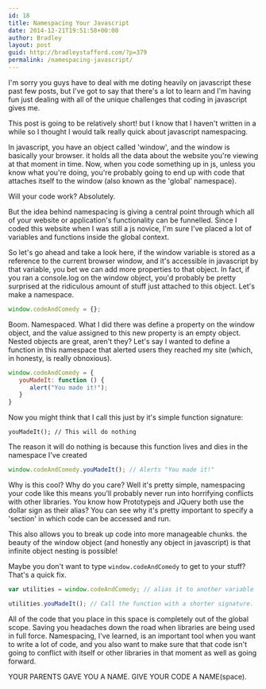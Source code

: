 ```yaml
---
id: 18
title: Namespacing Your Javascript
date: 2014-12-21T19:51:58+00:00
author: Bradley
layout: post
guid: http://bradleystafford.com/?p=379
permalink: /namespacing-javascript/
---
```

I'm sorry you guys have to deal with me doting heavily on javascript these past few posts, but I've got to say that there's a lot to learn and I'm having fun just dealing with all of the unique challenges that coding in javascript gives me.

This post is going to be relatively short! but I know that I haven't written in a while so I thought I would talk really quick about javascript namespacing.

<!--more-->

In javascript, you have an object called 'window', and the window is basically your browser. it holds all the data about the website you're viewing at that moment in time. Now, when you code something up in js, unless you know what you're doing, you're probably going to end up with code that attaches itself to the window (also known as the 'global' namespace).

Will your code work? Absolutely.

But the idea behind namespacing is giving a central point through which all of your website or application's functionality can be funnelled. Since I coded this website when I was still a js novice, I'm sure I've placed a lot of variables and functions inside the global context.

So let's go ahead and take a look here, if the window variable is stored as a reference to the current browser window, and it's accessible in javascript by that variable, you bet we can add more properties to that object. In fact, if you ran a console.log on the window object, you'd probably be pretty surprised at the ridiculous amount of stuff just attached to this object. Let's make a namespace.

```js
window.codeAndComedy = {};
```

Boom. Namespaced. What I did there was define a property on the window object, and the value assigned to this new property is an empty object. Nested objects are great, aren't they? Let's say I wanted to define a function in this namespace that alerted users they reached my site (which, in honesty, is really obnoxious).

```js
window.codeAndComedy = {
   youMadeIt: function () {
      alert("You made it!");
   }
}
```

Now you might think that I call this just by it's simple function signature:

`youMadeIt(); // This will do nothing`

The reason it will do nothing is because this function lives and dies in the namespace I've created

```js
window.codeAndComedy.youMadeIt(); // Alerts "You made it!"
```

Why is this cool? Why do you care? Well it's pretty simple, namespacing your code like this means you'll probably never run into horrifying conflicts with other libraries. You know how Prototypejs and JQuery both use the dollar sign as their alias? You can see why it's pretty important to specify a 'section' in which code can be accessed and run.

This also allows you to break up code into more manageable chunks. the beauty of the window object (and honestly any object in javascript) is that infinite object nesting is possible!

Maybe you don't want to type `window.codeAndComedy` to get to your stuff? That's a quick fix.

```js
var utilities = window.codeAndComedy; // alias it to another variable

utilities.youMadeIt(); // Call the function with a shorter signature.
```

All of the code that you place in this space is completely out of the global scope. Saving you headaches down the road when libraries are being used in full force. Namespacing, I've learned, is an important tool when you want to write a lot of code, and you also want to make sure that that code isn't going to conflict with itself or other libraries in that moment as well as going forward.

YOUR PARENTS GAVE YOU A NAME. GIVE YOUR CODE A NAME(space).
